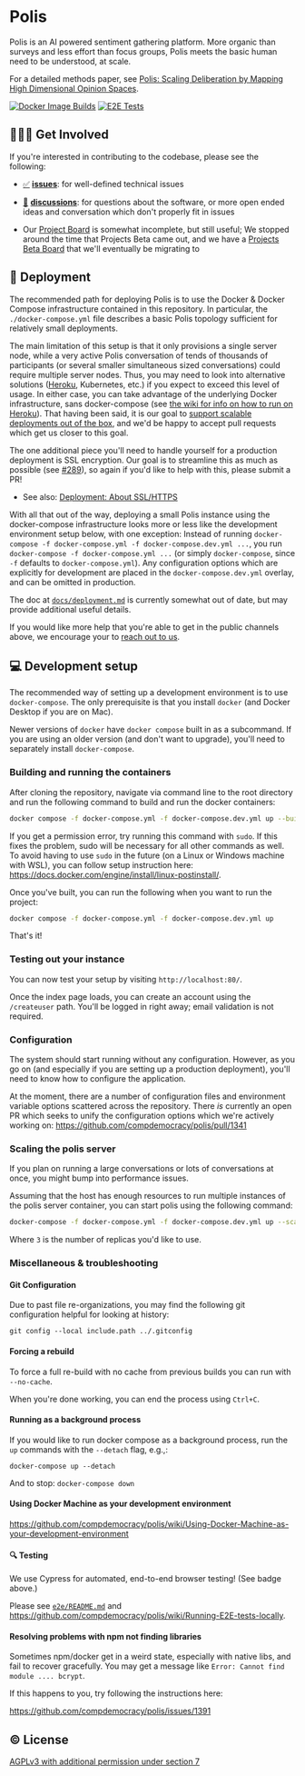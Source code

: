 # Polis

Polis is an AI powered sentiment gathering platform. More organic than surveys and less effort than focus groups, Polis meets the basic human need to be understood, at scale.

For a detailed methods paper, see [Polis: Scaling Deliberation by Mapping High Dimensional Opinion Spaces][methods-paper].

   [methods-paper]: https://www.e-revistes.uji.es/index.php/recerca/article/view/5516/6558

<!-- Changes to badge text in URLs below, require changes to "name" value in .github/workflows/*.yml -->
[![Docker Image Builds](https://github.com/compdemocracy/polis/workflows/Docker%20image%20builds/badge.svg)][docker-image-builds]
[![E2E Tests](https://github.com/compdemocracy/polis/workflows/E2E%20Tests/badge.svg)][e2e-tests]

   [docker-image-builds]: https://hub.docker.com/u/compdem
   [e2e-tests]: https://github.com/compdemocracy/polis/actions?query=workflow%3A%22E2E+Tests%22



## 🙋🏾‍♀️ Get Involved

If you're interested in contributing to the codebase, please see the following:
- [:white_check_mark:][issues] [**issues**][issues]: for well-defined technical issues
- [:speech_balloon:][discussions] [**discussions**][discussions]: for questions about the software, or more open ended ideas and conversation which don't properly fit in issues
- Our [Project Board][board] is somewhat incomplete, but still useful; We stopped around the time that Projects Beta came out, and we have a [Projects Beta Board][beta-board] that we'll eventually be migrating to

   [issues]: https://github.com/compdemocracy/polis/issues
   [board]: https://github.com/orgs/compdemocracy/projects/1
   [beta-board]: https://github.com/orgs/compdemocracy/projects/1
   [contributing]: /CONTRIBUTING.md#how-we-work
   [discussions]: https://github.com/compdemocracy/polis/discussions


## 🚀 Deployment

The recommended path for deploying Polis is to use the Docker & Docker Compose infrastructure contained in this repository.
In particular, the `./docker-compose.yml` file describes a basic Polis topology sufficient for relatively small deployments.

The main limitation of this setup is that it only provisions a single server node, while a very active Polis conversation of tends of thousands of participants (or several smaller simultaneous sized conversations) could require multiple server nodes.
Thus, you may need to look into alternative solutions ([Heroku](https://github.com/compdemocracy/polis/wiki/Deploying-with-Heroku), Kubernetes, etc.) if you expect to exceed this level of usage.
In either case, you can take advantage of the underlying Docker infrastructure, sans docker-compose (see [the wiki for info on how to run on Heroku](https://github.com/compdemocracy/polis/wiki/Deploying-with-Heroku)).
That having been said, it is our goal to [support scalable deployments out of the box](https://github.com/compdemocracy/polis/issues/1352), and we'd be happy to accept pull requests which get us closer to this goal.

The one additional piece you'll need to handle yourself for a production deployment is SSL encryption.
Our goal is to streamline this as much as possible (see [#289](https://github.com/compdemocracy/polis/issues/289)), so again if you'd like to help with this, please submit a PR!

- See also: [Deployment: About SSL/HTTPS](docs/deployment.md#about-sslhttps)

With all that out of the way, deploying a small Polis instance using the docker-compose infrastructure looks more or less like the development environment setup below, with one exception: Instead of running `docker-compose -f docker-compose.yml -f docker-compose.dev.yml ...`, you run `docker-compose -f docker-compose.yml ...` (or simply `docker-compose`, since `-f` defaults to `docker-compose.yml`).
Any configuration options which are explicitly for development are placed in the `docker-compose.dev.yml` overlay, and can be omitted in production.

The doc at [`docs/deployment.md`](/docs/deployment.md) is currently somewhat out of date, but may provide additional useful details.

If you would like more help that you're able to get in the public channels above, we encourage your to [reach out to us](mailto:hello@compdemocracy.org).


## 💻 Development setup

The recommended way of setting up a development environment is to use `docker-compose`.
The only prerequisite is that you install `docker` (and Docker Desktop if you are on Mac).

Newer versions of `docker` have `docker compose` built in as a subcommand.
If you are using an older version (and don't want to upgrade), you'll need to separately install `docker-compose`.

### Building and running the containers

After cloning the repository, navigate via command line to the root directory and run the following command to build and run the docker containers:

```sh
docker compose -f docker-compose.yml -f docker-compose.dev.yml up --build
```

If you get a permission error, try running this command with `sudo`.
If this fixes the problem, sudo will be necessary for all other commands as well.
To avoid having to use `sudo` in the future (on a Linux or Windows machine with WSL), you can follow setup instruction here: https://docs.docker.com/engine/install/linux-postinstall/.

Once you've built, you can run the following when you want to run the project:

```sh
docker compose -f docker-compose.yml -f docker-compose.dev.yml up
```

That's it!

### Testing out your instance

You can now test your setup by visiting `http://localhost:80/`.

Once the index page loads, you can create an account using the `/createuser` path. You'll be logged in right away; email validation is not required.

### Configuration

The system should start running without any configuration.
However, as you go on (and especially if you are setting up a production deployment), you'll need to know how to configure the application.

At the moment, there are a number of configuration files and environment variable options scattered across the repository.
There _is_ currently an open PR which seeks to unify the configuration options which we're actively working on: https://github.com/compdemocracy/polis/pull/1341

### Scaling the polis server

If you plan on running a large conversations or lots of conversations at once,
you might bump into performance issues.

Assuming that the host has enough resources to run multiple instances of the
polis server container, you can start polis using the following command:

```sh
docker-compose -f docker-compose.yml -f docker-compose.dev.yml up --scale server=3
```

Where `3` is the number of replicas you'd like to use.

### Miscellaneous & troubleshooting

#### Git Configuration

Due to past file re-organizations, you may find the following git configuration helpful for looking at history:

```
git config --local include.path ../.gitconfig
```

#### Forcing a rebuild

To force a full re-build with no cache from previous builds you can run with `--no-cache`.

When you're done working, you can end the process using `Ctrl+C`.

#### Running as a background process

If you would like to run docker compose as a background process, run the `up` commands with the `--detach` flag, e.g.,: 

`docker-compose up --detach`

And to stop:
`docker-compose down`

#### Using Docker Machine as your development environment

https://github.com/compdemocracy/polis/wiki/Using-Docker-Machine-as-your-development-environment

#### 🔍 Testing

We use Cypress for automated, end-to-end browser testing! (See badge above.)

Please see [`e2e/README.md`](/e2e/README.md) and https://github.com/compdemocracy/polis/wiki/Running-E2E-tests-locally.

#### Resolving problems with npm not finding libraries

Sometimes npm/docker get in a weird state, especially with native libs, and fail to recover gracefully.
You may get a message like `Error: Cannot find module .... bcrypt`.

If this happens to you, try following the instructions here: 

https://github.com/compdemocracy/polis/issues/1391


## ©️  License

[AGPLv3 with additional permission under section 7](/LICENSE)
